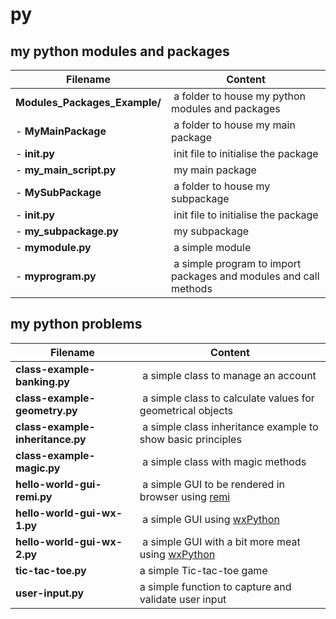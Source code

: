# py

## my python modules and packages

Filename | Content
------------ | -------------
**Modules_Packages_Example/** | a folder to house my python modules and packages
- **MyMainPackage** | a folder to house my main package
  - **__init__.py** | init file to initialise the package
  - **my_main_script.py** | my main package 
- **MySubPackage** | a folder to house my subpackage
  - **__init__.py** | init file to initialise the package
  - **my_subpackage.py** | my subpackage
- **mymodule.py** | a simple module
- **myprogram.py** | a simple program to import packages and modules and call methods 

## my python problems

Filename | Content
------------ | -------------
**class-example-banking.py** | a simple class to manage an account
**class-example-geometry.py** | a simple class to calculate values for geometrical objects
**class-example-inheritance.py** | a simple class inheritance example to show basic principles
**class-example-magic.py** | a simple class with magic methods
**hello-world-gui-remi.py** | a simple GUI to be rendered in browser using [remi](https://pypi.org/project/remi/)
**hello-world-gui-wx-1.py** | a simple GUI using [wxPython](https://www.wxpython.org/pages/overview/)
**hello-world-gui-wx-2.py** | a simple GUI with a bit more meat using [wxPython](https://www.wxpython.org/pages/overview/)
**tic-tac-toe.py** | a simple Tic-tac-toe game
**user-input.py** | a simple function to capture and validate user input
